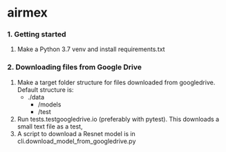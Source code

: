 # airmex

### 1. Getting started
1. Make a Python 3.7 venv and install requirements.txt

### 2. Downloading files from Google Drive

1. Make a target folder structure for files downloaded from googledrive. Default structure is:
    - ./data  
      - /models  
      - /test  
2. Run tests.testgoogledrive.io (preferably with pytest). This downloads a small text file as a test,
3. A script to download a Resnet model is in cli.download_model_from_googledrive.py
